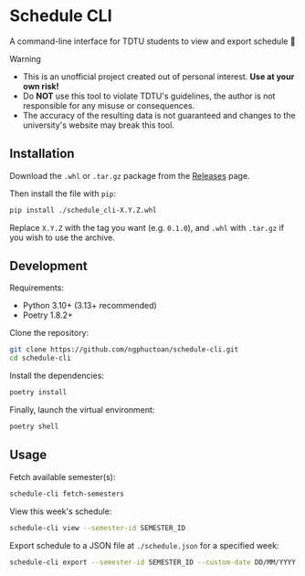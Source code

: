 # Schedule CLI

A command-line interface for TDTU students to view and export schedule :calendar:

> [!WARNING]
>
> - This is an unofficial project created out of personal interest. **Use at your own risk!**
> - Do **NOT** use this tool to violate TDTU's guidelines, the author is not responsible for any misuse or consequences.
> - The accuracy of the resulting data is not guaranteed and changes to the university's website may break this tool.

## Installation

Download the `.whl` or `.tar.gz` package from the [Releases](https://github.com/ngphuctoan/schedule-cli/releases) page.

Then install the file with `pip`:

```bash
pip install ./schedule_cli-X.Y.Z.whl
```

Replace `X.Y.Z` with the tag you want (e.g. `0.1.0`), and `.whl` with `.tar.gz` if you wish to use the archive.

## Development

Requirements:

- Python 3.10+ (3.13+ recommended)
- Poetry 1.8.2+

Clone the repository:

```bash
git clone https://github.com/ngphuctoan/schedule-cli.git
cd schedule-cli
```

Install the dependencies:

```bash
poetry install
```

Finally, launch the virtual environment:

```bash
poetry shell
```

## Usage

Fetch available semester(s):

```bash
schedule-cli fetch-semesters
```

View this week's schedule:

```bash
schedule-cli view --semester-id SEMESTER_ID
```

Export schedule to a JSON file at `./schedule.json` for a specified week:

```bash
schedule-cli export --semester-id SEMESTER_ID --custom-date DD/MM/YYYY --json --output ./schedule.json
```
